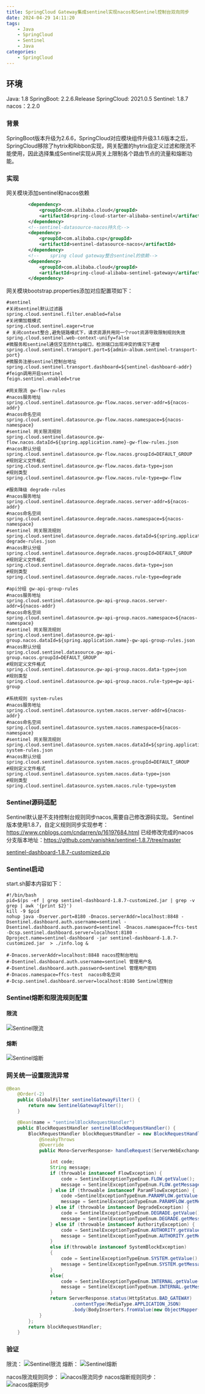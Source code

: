 ```yaml
---
title: SpringCloud Gateway集成sentinel实现nacos和Sentinel控制台双向同步
date: 2024-04-29 14:11:20
tags:
	- Java
	- SpringCloud
	- Sentinel
	- Java
categories: 
	- SpringCloud
---
```

## <span id="inline-blue">环境</span>
Java: 1.8
SpringBoot: 2.2.6.Release
SpringCloud: 2021.0.5
Sentinel: 1.8.7
nacos：2.2.0
### <span id="inline-blue">背景</span>
SpringBoot版本升级为2.6.6，SpringCloud对应模块组件升级3.1.6版本之后，SpringCloud移除了hytrix和Ribbon实现，网关配置的hytrix自定义过滤和限流不能使用，因此选择集成Sentinel实现从网关上限制各个路由节点的流量和熔断功能。

### <span id="inline-blue">实现</span>
网关模块添加sentinel和nacos依赖
```xml
		<dependency>
            <groupId>com.alibaba.cloud</groupId>
            <artifactId>spring-cloud-starter-alibaba-sentinel</artifactId>
        </dependency>
        <!--sentinel-datasource-nacos持久化-->
        <dependency>
            <groupId>com.alibaba.csp</groupId>
            <artifactId>sentinel-datasource-nacos</artifactId>
        </dependency>
        <!--    spring cloud gateway整合sentinel的依赖-->
        <dependency>
            <groupId>com.alibaba.cloud</groupId>
            <artifactId>spring-cloud-alibaba-sentinel-gateway</artifactId>
        </dependency>
```

网关模块bootstrap.properties添加对应配置项如下：
```properties
#sentinel
#关闭sentinel默认过滤器
spring.cloud.sentinel.filter.enabled=false
#关闭懒加载模式
spring.cloud.sentinel.eager=true
# 关闭context整合,避免链路模式下，请求资源共用同一个root资源导致限制规则失效
spring.cloud.sentinel.web-context-unify=false
#微服务和sentinel通信交互的http端口，检测端口出现冲突的情况下递增
spring.cloud.sentinel.transport.port=${admin-album.sentinel-transport-port}
#微服务注册sentinel控制台地址
spring.cloud.sentinel.transport.dashboard=${sentinel-dashboard-addr}
#feign调用开启sentinel
feign.sentinel.enabled=true

#网关限流 gw-flow-rules
#nacos服务地址
spring.cloud.sentinel.datasource.gw-flow.nacos.server-addr=${nacos-addr}
#nacos命名空间
spring.cloud.sentinel.datasource.gw-flow.nacos.namespace=${nacos-namespace}
#sentinel 网关限流规则
spring.cloud.sentinel.datasource.gw-flow.nacos.dataId=${spring.application.name}-gw-flow-rules.json
#nacos默认分组
spring.cloud.sentinel.datasource.gw-flow.nacos.groupId=DEFAULT_GROUP
#规则定义文件格式
spring.cloud.sentinel.datasource.gw-flow.nacos.data-type=json
#规则类型
spring.cloud.sentinel.datasource.gw-flow.nacos.rule-type=gw-flow

#服务降级 degrade-rules
#nacos服务地址
spring.cloud.sentinel.datasource.degrade.nacos.server-addr=${nacos-addr}
#nacos命名空间
spring.cloud.sentinel.datasource.degrade.nacos.namespace=${nacos-namespace}
#sentinel 网关限流规则
spring.cloud.sentinel.datasource.degrade.nacos.dataId=${spring.application.name}-degrade-rules.json
#nacos默认分组
spring.cloud.sentinel.datasource.degrade.nacos.groupId=DEFAULT_GROUP
#规则定义文件格式
spring.cloud.sentinel.datasource.degrade.nacos.data-type=json
#规则类型
spring.cloud.sentinel.datasource.degrade.nacos.rule-type=degrade

#api分组 gw-api-group-rules
#nacos服务地址
spring.cloud.sentinel.datasource.gw-api-group.nacos.server-addr=${nacos-addr}
#nacos命名空间
spring.cloud.sentinel.datasource.gw-api-group.nacos.namespace=${nacos-namespace}
#sentinel 网关限流规则
spring.cloud.sentinel.datasource.gw-api-group.nacos.dataId=${spring.application.name}-gw-api-group-rules.json
#nacos默认分组
spring.cloud.sentinel.datasource.gw-api-group.nacos.groupId=DEFAULT_GROUP
#规则定义文件格式
spring.cloud.sentinel.datasource.gw-api-group.nacos.data-type=json
#规则类型
spring.cloud.sentinel.datasource.gw-api-group.nacos.rule-type=gw-api-group

#系统规则 system-rules
#nacos服务地址
spring.cloud.sentinel.datasource.system.nacos.server-addr=${nacos-addr}
#nacos命名空间
spring.cloud.sentinel.datasource.system.nacos.namespace=${nacos-namespace}
#sentinel 网关限流规则
spring.cloud.sentinel.datasource.system.nacos.dataId=${spring.application.name}-system-rules.json
#nacos默认分组
spring.cloud.sentinel.datasource.system.nacos.groupId=DEFAULT_GROUP
#规则定义文件格式
spring.cloud.sentinel.datasource.system.nacos.data-type=json
#规则类型
spring.cloud.sentinel.datasource.system.nacos.rule-type=system
```

### <span id="inline-blue">Sentinel源码适配</span>
Sentinel默认是不支持控制台规则同步nacos,需要自己修改源码实现。
Sentinel版本使用1.8.7，自定义规则同步实现参考：https://www.cnblogs.com/cndarren/p/16197684.html
已经修改完成的nacos分支版本地址：https://github.com/vanishke/sentinel-1.8.7/tree/master


<a id="download" href="/images/Sentinel/sentinel-dashboard-1.8.7-customized.zip"><i class="fa fa-download"></i><span>sentinel-dashboard-1.8.7-customized.zip</span> </a>

### <span id="inline-blue">Sentinel启动</span>
start.sh脚本内容如下：
```shell
#!/bin/bash
pid=$(ps -ef | grep sentinel-dashboard-1.8.7-customized.jar | grep -v grep | awk '{print $2}')
kill -9 $pid
nohup java -Dserver.port=8180 -Dnacos.serverAddr=localhost:8848 -Dsentinel.dashboard.auth.username=sentinel -Dsentinel.dashboard.auth.password=sentinel -Dnacos.namespace=ffcs-test -Dcsp.sentinel.dashboard.server=localhost:8180 -Dproject.name=sentinel-dashboard -jar sentinel-dashboard-1.8.7-customized.jar  > ./info.log &

#-Dnacos.serverAddr=localhost:8848 nacos控制台地址
#-Dsentinel.dashboard.auth.username=sentinel 管理用户名
#-Dsentinel.dashboard.auth.password=sentinel 管理用户密码
#-Dnacos.namespace=ffcs-test  nacos命名空间
#-Dcsp.sentinel.dashboard.server=localhost:8180 Sentinel控制台
```

### <span id="inline-blue">Sentinel熔断和限流规则配置</span>

#### <span id="inline-blue">限流</span>
![Sentinel限流](/images/Sentinel/sentinel_20240531_001.png)
#### <span id="inline-blue">熔断</span>
![Sentinel熔断](/images/Sentinel/sentinel_20240531_002.png)

### <span id="inline-blue">网关统一设置限流异常</span>
```java
@Bean
    @Order(-2)
    public GlobalFilter sentinelGatewayFilter() {
        return new SentinelGatewayFilter();
    }

    @Bean(name = "sentinelBlockRequestHandler")
    public BlockRequestHandler sentinelBlockRequestHandler() {
        BlockRequestHandler blockRequestHandler = new BlockRequestHandler() {
            @SneakyThrows
            @Override
            public Mono<ServerResponse> handleRequest(ServerWebExchange serverWebExchange, Throwable throwable) {

                int code;
                String message;
                if (throwable instanceof FlowException) {
                    code = SentinelExceptionTypeEnum.FLOW.getValue();
                    message = SentinelExceptionTypeEnum.FLOW.getMessage();
                } else if (throwable instanceof ParamFlowException) {
                    code =SentinelExceptionTypeEnum.PARAMFLOW.getValue();
                    message = SentinelExceptionTypeEnum.PARAMFLOW.getMessage();
                } else if (throwable instanceof DegradeException) {
                    code = SentinelExceptionTypeEnum.DEGRADE.getValue();
                    message = SentinelExceptionTypeEnum.DEGRADE.getMessage();
                } else if (throwable instanceof AuthorityException) {
                    code = SentinelExceptionTypeEnum.AUTHORITY.getValue();
                    message = SentinelExceptionTypeEnum.AUTHORITY.getMessage();
                }
                else if(throwable instanceof SystemBlockException)
                {
                    code = SentinelExceptionTypeEnum.SYSTEM.getValue();
                    message = SentinelExceptionTypeEnum.SYSTEM.getMessage();
                }
                else{
                    code = SentinelExceptionTypeEnum.INTERNAL.getValue();
                    message = SentinelExceptionTypeEnum.INTERNAL.getMessage();
                }
                return ServerResponse.status(HttpStatus.BAD_GATEWAY)
                        .contentType(MediaType.APPLICATION_JSON)
                        .body(BodyInserters.fromValue(new ObjectMapper().writeValueAsString("{\"msg\": " + message + ", \"code\": " + code + "}")));
            }
        };
        return blockRequestHandler;
    }
```

### <span id="inline-blue">验证</span>
限流：
![Sentinel限流](/images/Sentinel/sentinel_20240531_003.png)
熔断：
![Sentinel熔断](/images/Sentinel/sentinel_20240531_004.png)

nacos限流规则同步：
![nacos限流同步](/images/Sentinel/sentinel_20240531_005.png)
nacos熔断规则同步：
![nacos熔断同步](/images/Sentinel/sentinel_20240531_006.png)